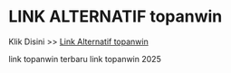 # LINK ALTERNATIF topanwin

Klik Disini >> <a href="https://linksto.pages.dev/">Link Alternatif topanwin </a>

link topanwin terbaru
link topanwin 2025